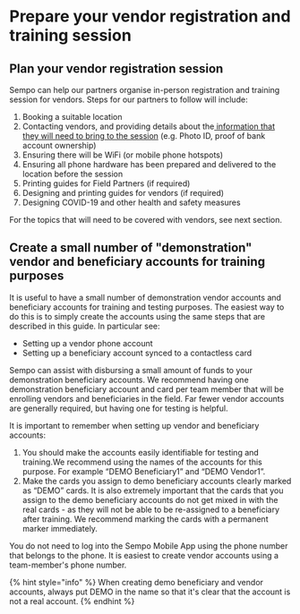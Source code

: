 # Prepare your vendor registration and training session

##  Plan your vendor registration session 

Sempo can help our partners organise in-person registration and training session for vendors. Steps for our partners to follow will include: 

1. Booking a suitable location
2. Contacting vendors, and providing details about the[ information that they will need to bring to the session](../../policies-and-security/compliance-aml-ctf/kyc.md#what-data-points-does-sempo-typically-require-to-complete-kyc-checks) \(e.g. Photo ID, proof of bank account ownership\)
3. Ensuring there will be WiFi \(or mobile phone hotspots\)
4. Ensuring all phone hardware has been prepared and delivered to the location before the session
5. Printing guides for Field Partners \(if required\)
6. Designing and printing guides for vendors \(if required\) 
7. Designing COVID-19 and other health and safety measures  

For the topics that will need to be covered with vendors, see next section.

## Create a small number of "demonstration" vendor and beneficiary accounts for training purposes 

It is useful to have a small number of demonstration vendor accounts and beneficiary accounts for training and testing purposes. The easiest way to do this is to simply create the accounts using the same steps that are described in this guide. In particular see:

* Setting up a vendor phone account
* Setting up a beneficiary account synced to a contactless card

Sempo can assist with disbursing a small amount of funds to your demonstration beneficiary accounts. We recommend having one demonstration beneficiary account and card per team member that will be enrolling vendors and beneficiaries in the field. Far fewer vendor accounts are generally required, but having one for testing is helpful.  
  
It is important to remember when setting up vendor and beneficiary accounts:

1. You should make the accounts easily identifiable for testing and training.We recommend using the names of the accounts for this purpose. For example “DEMO Beneficiary1” and  “DEMO Vendor1”. 
2. Make the cards you assign to demo beneficiary accounts clearly marked as “DEMO” cards. It is also extremely important that the cards that you assign to the demo beneficiary accounts do not get mixed in with the real cards - as they will not be able to be re-assigned to a beneficiary after training. We recommend marking the cards with a permanent marker immediately.

You do not need to log into the Sempo Mobile App using the phone number that belongs to the phone. It is easiest to create vendor accounts using a team-member's phone number.

{% hint style="info" %}
When creating demo beneficiary and vendor accounts, always put DEMO in the name so that it's clear that the account is not a real account.
{% endhint %}

